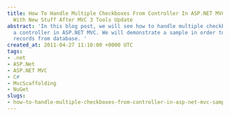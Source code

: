 ```yaml
---
title: How To Handle Multiple Checkboxes From Controller In ASP.NET MVC - Sample App
  With New Stuff After MVC 3 Tools Update
abstract: 'In this blog post, we will see how to handle multiple checkboxes inside
  a controller in ASP.NET MVC. We will demonstrate a sample in order to delete multiple
  records from database. '
created_at: 2011-04-27 11:10:00 +0000 UTC
tags:
- .net
- ASP.Net
- ASP.NET MVC
- C#
- MvcScaffolding
- NuGet
slugs:
- how-to-handle-multiple-checkboxes-from-controller-in-asp-net-mvc-sample-app-with-new-stuff-after-mvc-3-tools-update
---
```

